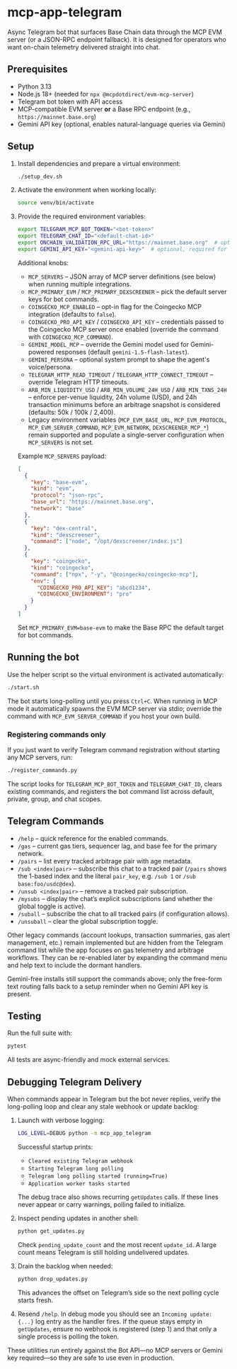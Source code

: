 # mcp-app-telegram

Async Telegram bot that surfaces Base Chain data through the MCP EVM server (or a JSON-RPC endpoint fallback). It is designed for operators who want on-chain telemetry delivered straight into chat.

## Prerequisites

- Python 3.13
- Node.js 18+ (needed for `npx @mcpdotdirect/evm-mcp-server`)
- Telegram bot token with API access
- MCP-compatible EVM server **or** a Base RPC endpoint (e.g., `https://mainnet.base.org`)
- Gemini API key (optional, enables natural-language queries via Gemini)

## Setup

1. Install dependencies and prepare a virtual environment:
   ```bash
   ./setup_dev.sh
   ```
2. Activate the environment when working locally:
   ```bash
   source venv/bin/activate
   ```
3. Provide the required environment variables:
   ```bash
   export TELEGRAM_MCP_BOT_TOKEN="<bot-token>"
   export TELEGRAM_CHAT_ID="<default-chat-id>"
   export ONCHAIN_VALIDATION_RPC_URL="https://mainnet.base.org"  # optional JSON-RPC fallback
   export GEMINI_API_KEY="<gemini-api-key>"  # optional, required for natural-language queries
   ```
   Additional knobs:
   - `MCP_SERVERS` – JSON array of MCP server definitions (see below) when running multiple integrations.
   - `MCP_PRIMARY_EVM` / `MCP_PRIMARY_DEXSCREENER` – pick the default server keys for bot commands.
   - `COINGECKO_MCP_ENABLED` – opt-in flag for the Coingecko MCP integration (defaults to `false`).
   - `COINGECKO_PRO_API_KEY` / `COINGECKO_API_KEY` – credentials passed to the Coingecko MCP server once enabled (override the command with `COINGECKO_MCP_COMMAND`).
   - `GEMINI_MODEL_MCP` – override the Gemini model used for Gemini-powered responses (default `gemini-1.5-flash-latest`).
   - `GEMINI_PERSONA` – optional system prompt to shape the agent's voice/persona.
   - `TELEGRAM_HTTP_READ_TIMEOUT` / `TELEGRAM_HTTP_CONNECT_TIMEOUT` – override Telegram HTTP timeouts.
   - `ARB_MIN_LIQUIDITY_USD` / `ARB_MIN_VOLUME_24H_USD` / `ARB_MIN_TXNS_24H` – enforce per-venue liquidity, 24h volume (USD), and 24h transaction minimums before an arbitrage snapshot is considered (defaults: 50k / 100k / 2,400).
   - Legacy environment variables (`MCP_EVM_BASE_URL`, `MCP_EVM_PROTOCOL`, `MCP_EVM_SERVER_COMMAND`, `MCP_EVM_NETWORK`, `DEXSCREENER_MCP_*`) remain supported and populate a single-server configuration when `MCP_SERVERS` is not set.

   Example `MCP_SERVERS` payload:
   ```json
   [
     {
       "key": "base-evm",
       "kind": "evm",
       "protocol": "json-rpc",
       "base_url": "https://mainnet.base.org",
       "network": "base"
     },
     {
       "key": "dex-central",
       "kind": "dexscreener",
       "command": ["node", "/opt/dexscreener/index.js"]
     },
     {
       "key": "coingecko",
       "kind": "coingecko",
       "command": ["npx", "-y", "@coingecko/coingecko-mcp"],
       "env": {
         "COINGECKO_PRO_API_KEY": "abcd1234",
         "COINGECKO_ENVIRONMENT": "pro"
       }
     }
   ]
   ```
   Set `MCP_PRIMARY_EVM=base-evm` to make the Base RPC the default target for bot commands.

## Running the bot

Use the helper script so the virtual environment is activated automatically:
```bash
./start.sh
```
The bot starts long-polling until you press `Ctrl+C`. When running in MCP mode it automatically spawns the EVM MCP server via stdio; override the command with `MCP_EVM_SERVER_COMMAND` if you host your own build.

### Registering commands only

If you just want to verify Telegram command registration without starting any MCP servers, run:
```bash
./register_commands.py
```
The script looks for `TELEGRAM_MCP_BOT_TOKEN` and `TELEGRAM_CHAT_ID`, clears existing commands, and registers the bot command list across default, private, group, and chat scopes.

## Telegram Commands

- `/help` – quick reference for the enabled commands.
- `/gas` – current gas tiers, sequencer lag, and base fee for the primary network.
- `/pairs` – list every tracked arbitrage pair with age metadata.
- `/sub <index|pair>` – subscribe this chat to a tracked pair (`/pairs` shows the 1-based index and the literal `pair_key`, e.g. `/sub 1` or `/sub base:foo/usdc@dex`).
- `/unsub <index|pair>` – remove a tracked pair subscription.
- `/mysubs` – display the chat’s explicit subscriptions (and whether the global toggle is active).
- `/suball` – subscribe the chat to all tracked pairs (if configuration allows).
- `/unsuball` – clear the global subscription toggle.

Other legacy commands (account lookups, transaction summaries, gas alert management, etc.) remain implemented but are hidden from the Telegram command list while the app focuses on gas telemetry and arbitrage workflows. They can be re-enabled later by expanding the command menu and help text to include the dormant handlers.

Gemini-free installs still support the commands above; only the free-form text routing falls back to a setup reminder when no Gemini API key is present.

## Testing

Run the full suite with:
```bash
pytest
```
All tests are async-friendly and mock external services.

## Debugging Telegram Delivery

When commands appear in Telegram but the bot never replies, verify the long-polling loop and clear any stale webhook or update backlog:

1. Launch with verbose logging:
   ```bash
   LOG_LEVEL=DEBUG python -m mcp_app_telegram
   ```
   Successful startup prints:
   - `Cleared existing Telegram webhook`
   - `Starting Telegram long polling`
   - `Telegram long polling started (running=True)`
   - `Application worker tasks started`

   The debug trace also shows recurring `getUpdates` calls. If these lines never appear or carry warnings, polling failed to initialize.

2. Inspect pending updates in another shell:
   ```bash
   python get_updates.py
   ```
   Check `pending_update_count` and the most recent `update_id`. A large count means Telegram is still holding undelivered updates.

3. Drain the backlog when needed:
   ```bash
   python drop_updates.py
   ```
   This advances the offset on Telegram’s side so the next polling cycle starts fresh.

4. Resend `/help`. In debug mode you should see an `Incoming update: {...}` log entry as the handler fires. If the queue stays empty in `getUpdates`, ensure no webhook is registered (step 1) and that only a single process is polling the token.

These utilities run entirely against the Bot API—no MCP servers or Gemini key required—so they are safe to use even in production.
